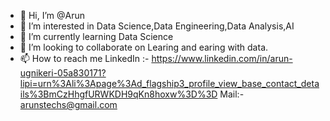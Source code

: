 - 👋 Hi, I’m @Arun
- 👀 I’m interested in Data Science,Data Engineering,Data Analysis,AI
- 🌱 I’m currently learning Data Science
- 💞️ I’m looking to collaborate on Learing and earing with data.
- 📫 How to reach me LinkedIn :- https://www.linkedin.com/in/arun-ugnikeri-05a830171?lipi=urn%3Ali%3Apage%3Ad_flagship3_profile_view_base_contact_details%3BmCzHhgfURWKDH9qKn8hoxw%3D%3D
                      Mail:- arunstechs@gmail.com
  

